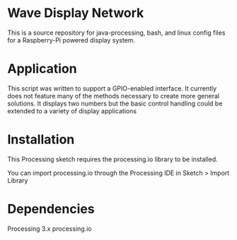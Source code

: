 # Wave Display Network
This is a source repository for java-processing, bash, and linux config files for a Raspberry-Pi powered display system.

# Application
This script was written to support a GPIO-enabled interface. It currently does not feature many of the methods necessary to create more general solutions. It displays two numbers but the basic control handling could be extended to a variety of display applications

# Installation
This Processing sketch requires the processing.io library to be installed. 

You can import processing.io through the Processing IDE in Sketch > Import Library

# Dependencies 
Processing 3.x
processing.io
